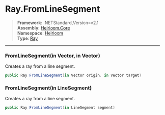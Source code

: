 # Ray.FromLineSegment

> **Framework**: .NETStandard,Version=v2.1  
> **Assembly**: [Heirloom.Core][0]  
> **Namespace**: [Heirloom][0]  
> **Type**: [Ray][1]

--------------------------------------------------------------------------------

### FromLineSegment(in Vector, in Vector)

Creates a ray from a line segment.

```cs
public Ray FromLineSegment(in Vector origin, in Vector target)
```

### FromLineSegment(in LineSegment)

Creates a ray from a line segment.

```cs
public Ray FromLineSegment(in LineSegment segment)
```

[0]: ../Heirloom.Core.md
[1]: Heirloom.Ray.md
